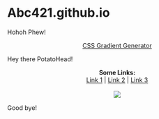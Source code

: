 
# Abc421.github.io
Hohoh Phew!






<p align="center"><a href="https://cssgradient.io">CSS Gradient Generator</a></p>

Hey there PotatoHead!

<p align="center">
  <b>Some Links:</b><br>
  <a href="#">Link 1</a> |
  <a href="#">Link 2</a> |
  <a href="#">Link 3</a>
  <br><br>
  <img src="http://s.4cdn.org/image/title/105.gif">
</p>

Good bye!
